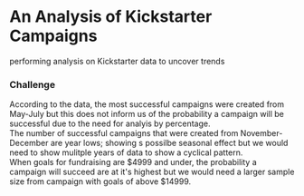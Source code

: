# An Analysis of Kickstarter Campaigns
performing analysis on Kickstarter data to uncover trends
### Challenge
According to the data, the most successful campaigns were created from May-July but this does not inform us of the probability a campaign will be successful due to the need for analyis by percentage.																		
The number of successful campaigns that  were created from November-December are year lows; showing s possilbe seasonal effect but we would need to show mulitple years of data to show a cyclical pattern. 																				
When goals for fundraising are $4999 and under, the probability a campaign will succeed are at it's highest but we would need a larger sample size from campaign with goals of above $14999. 										
								
